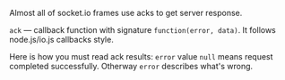 Almost all of socket.io frames use acks to get server response.

`ack` — callback function with signature `function(error, data)`. It follows node.js/io.js callbacks style.

Here is how you must read ack results: `error` value `null` means request completed successfully. Otherway `error` describes what's wrong.
